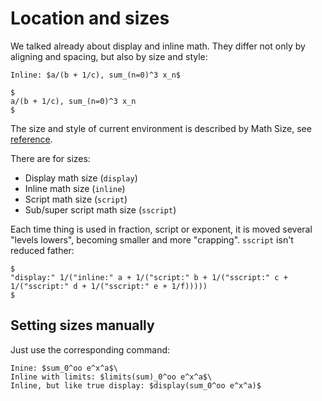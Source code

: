 # Location and sizes

We talked already about display and inline math.
They differ not only by aligning and spacing, but also by size and style:

```typ
Inline: $a/(b + 1/c), sum_(n=0)^3 x_n$

$
a/(b + 1/c), sum_(n=0)^3 x_n
$
```

The size and style of current environment is described by Math Size, see [reference](https://typst.app/docs/reference/math/sizes).

There are for sizes:

- Display math size (`display`)
- Inline math size (`inline`)
- Script math size (`script`)
- Sub/super script math size (`sscript`)

Each time thing is used in fraction, script or exponent, it is moved several "levels lowers", becoming smaller and more "crapping". `sscript` isn't reduced father:

```typ
$
"display:" 1/("inline:" a + 1/("script:" b + 1/("sscript:" c + 1/("sscript:" d + 1/("sscript:" e + 1/f)))))
$
```

## Setting sizes manually

Just use the corresponding command:

```typ
Inine: $sum_0^oo e^x^a$\
Inline with limits: $limits(sum)_0^oo e^x^a$\
Inline, but like true display: $display(sum_0^oo e^x^a)$
```
